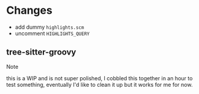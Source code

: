 # Changes

- add dummy `highlights.scm`
- uncomment `HIGHLIGHTS_QUERY`

## tree-sitter-groovy

> [!Note]
> this is a WIP and is not super polished, I cobbled this together in an hour to test something, eventually I'd like to clean it up but it works for me for now.
